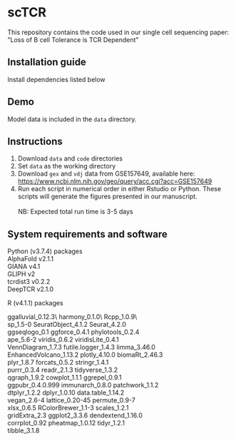 # scTCR

This repository contains the code used in our single cell sequencing paper: "Loss of B cell Tolerance is TCR Dependent"

## Installation guide
Install dependencies listed below

## Demo
Model data is included in the `data` directory.

## Instructions
1. Download `data` and `code` directories
2. Set `data` as the working directory
3. Download `gex` and `vdj` data from GSE157649, available here: https://www.ncbi.nlm.nih.gov/geo/query/acc.cgi?acc=GSE157649
4. Run each script in numerical order in either Rstudio or Python.  These scripts will generate the figures presented in our manuscript.\
\
NB: Expected total run time is 3-5 days

## System requirements and software

Python (v3.7.4) packages\
AlphaFold v2.1.1\
GIANA v4.1\
GLIPH v2\
tcrdist3 v0.2.2\
DeepTCR v2.1.0


R (v4.1.1) packages

ggalluvial_0.12.3\      harmony_0.1.0\          Rcpp_1.0.9\            
sp_1.5-0               SeuratObject_4.1.2     Seurat_4.2.0          
ggseqlogo_0.1          ggforce_0.4.1          phylotools_0.2.4      
ape_5.6-2              viridis_0.6.2          viridisLite_0.4.1     
VennDiagram_1.7.3      futile.logger_1.4.3    limma_3.46.0          
EnhancedVolcano_1.13.2 plotly_4.10.0          biomaRt_2.46.3        
plyr_1.8.7             forcats_0.5.2          stringr_1.4.1         
purrr_0.3.4            readr_2.1.3            tidyverse_1.3.2       
qgraph_1.9.2           cowplot_1.1.1          ggrepel_0.9.1         
ggpubr_0.4.0.999       immunarch_0.8.0        patchwork_1.1.2       
dtplyr_1.2.2           dplyr_1.0.10           data.table_1.14.2     
vegan_2.6-4            lattice_0.20-45        permute_0.9-7         
xlsx_0.6.5             RColorBrewer_1.1-3     scales_1.2.1          
gridExtra_2.3          ggplot2_3.3.6          dendextend_1.16.0     
corrplot_0.92          pheatmap_1.0.12        tidyr_1.2.1           
tibble_3.1.8     



